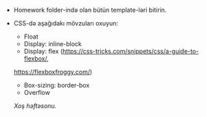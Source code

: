 - Homework folder-ində olan bütün template-ləri bitirin. 
- CSS-də aşağıdakı mövzuları oxuyun:
  - Float
  - Display: inline-block
  - Display: flex (https://css-tricks.com/snippets/css/a-guide-to-flexbox/, 
  
  https://flexboxfroggy.com/)
  - Box-sizing: border-box
  - Overflow
  
  *Xoş həftəsonu.*
